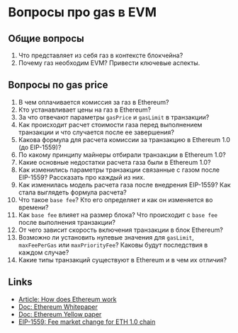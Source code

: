 # Вопросы про gas в EVM

## Общие вопросы

1. Что представляет из себя газ в контексте блокчейна?
2. Почему газ необходим EVM? Привести ключевые аспекты.

## Вопросы по gas price

1. В чем оплачивается комиссия за газ в Ethereum?
2. Кто устанавливает цены на газ в Ethereum?
3. За что отвечают параметры `gasPrice` и `gasLimit` в транзакции?
4. Как происходит расчет стоимости газа перед выполнением транзакции и что случается после ее завершения?
5. Какова формула для расчета комиссии за транзакцию в Ethereum 1.0 (до EIP-1559)?
6. По какому принципу майнеры отбирали транзакции в Ethereum 1.0?
7. Какие основные недостатки расчета газа были в Ethereum 1.0?
8. Как изменились параметры транзакции связанные с газом после EIP-1559? Рассказать про каждый из них.
9. Как изменилась модель расчета газа после внедрения EIP-1559? Как стала выглядеть формула расчета?
10. Что такое `base fee`? Кто его определяет и как он изменяется во времени?
11. Как `base fee` влияет на размер блока? Что происходит с `base fee` после выполнения транзакции?
12. От чего зависит скорость включения транзакции в блок Ethereum?
13. Возможно ли установить нулевые значения для `gasLimit`, `maxFeePerGas` или `maxPriorityFee`? Каковы будут последствия в каждом случае?
14. Какие типы транзакций существуют в Ethereum и в чем их отличия?

## Links

-   [Article: How does Ethereum work](https://www.preethikasireddy.com/post/how-does-ethereum-work-anyway)
-   [Doc: Ethereum Whitepaper](https://ethereum.org/en/whitepaper#fees)
-   [Doc: Ethereum Yellow paper](https://ethereum.github.io/yellowpaper/paper.pdf)
-   [EIP-1559: Fee market change for ETH 1.0 chain](https://eips.ethereum.org/EIPS/eip-1559)

